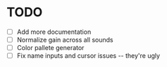 TODO
========

- [ ] Add more documentation
- [ ] Normalize gain across all sounds
- [ ] Color pallete generator
- [ ] Fix name inputs and cursor issues -- they're ugly
